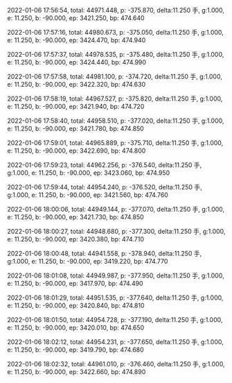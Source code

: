 2022-01-06 17:56:54, total: 44971.448, p: -375.870, delta:11.250 手, g:1.000, e: 11.250, b: -90.000, ep: 3421.250, bp: 474.640

2022-01-06 17:57:16, total: 44980.673, p: -375.050, delta:11.250 手, g:1.000, e: 11.250, b: -90.000, ep: 3424.470, bp: 474.940

2022-01-06 17:57:37, total: 44978.535, p: -375.480, delta:11.250 手, g:1.000, e: 11.250, b: -90.000, ep: 3424.440, bp: 474.990

2022-01-06 17:57:58, total: 44981.100, p: -374.720, delta:11.250 手, g:1.000, e: 11.250, b: -90.000, ep: 3422.320, bp: 474.630

2022-01-06 17:58:19, total: 44967.527, p: -375.820, delta:11.250 手, g:1.000, e: 11.250, b: -90.000, ep: 3421.940, bp: 474.720

2022-01-06 17:58:40, total: 44958.510, p: -377.020, delta:11.250 手, g:1.000, e: 11.250, b: -90.000, ep: 3421.780, bp: 474.850

2022-01-06 17:59:01, total: 44965.889, p: -375.710, delta:11.250 手, g:1.000, e: 11.250, b: -90.000, ep: 3422.690, bp: 474.800

2022-01-06 17:59:23, total: 44962.256, p: -376.540, delta:11.250 手, g:1.000, e: 11.250, b: -90.000, ep: 3423.060, bp: 474.950

2022-01-06 17:59:44, total: 44954.240, p: -376.520, delta:11.250 手, g:1.000, e: 11.250, b: -90.000, ep: 3421.560, bp: 474.760

2022-01-06 18:00:06, total: 44949.144, p: -377.070, delta:11.250 手, g:1.000, e: 11.250, b: -90.000, ep: 3421.730, bp: 474.850

2022-01-06 18:00:27, total: 44948.680, p: -377.300, delta:11.250 手, g:1.000, e: 11.250, b: -90.000, ep: 3420.380, bp: 474.710

2022-01-06 18:00:48, total: 44941.558, p: -378.940, delta:11.250 手, g:1.000, e: 11.250, b: -90.000, ep: 3419.220, bp: 474.770

2022-01-06 18:01:08, total: 44949.987, p: -377.950, delta:11.250 手, g:1.000, e: 11.250, b: -90.000, ep: 3417.970, bp: 474.490

2022-01-06 18:01:29, total: 44951.535, p: -377.640, delta:11.250 手, g:1.000, e: 11.250, b: -90.000, ep: 3420.840, bp: 474.810

2022-01-06 18:01:50, total: 44954.728, p: -377.190, delta:11.250 手, g:1.000, e: 11.250, b: -90.000, ep: 3420.010, bp: 474.650

2022-01-06 18:02:12, total: 44954.231, p: -377.650, delta:11.250 手, g:1.000, e: 11.250, b: -90.000, ep: 3419.790, bp: 474.680

2022-01-06 18:02:32, total: 44961.010, p: -376.460, delta:11.250 手, g:1.000, e: 11.250, b: -90.000, ep: 3422.660, bp: 474.890
